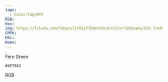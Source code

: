 ```yaml
---
tags:
  - Color/Tag/NTC
RGB:
Hex:
img: https://filedn.com/l0hpzxl1f01yT7GHxtF8cyk/Color%20Snake/SVG_Tumb%20Mass%20No%20Name/4F7942.svg
CMYK:
HSL:
Name:
---
```

Fern Green
```palette
#4F7942
```
RGB
